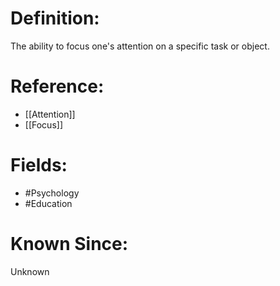 

# Definition:
The ability to focus one's attention on a specific task or object.

# Reference:
- [[Attention]]
- [[Focus]]

# Fields: 
- #Psychology
- #Education

# Known Since:
Unknown

